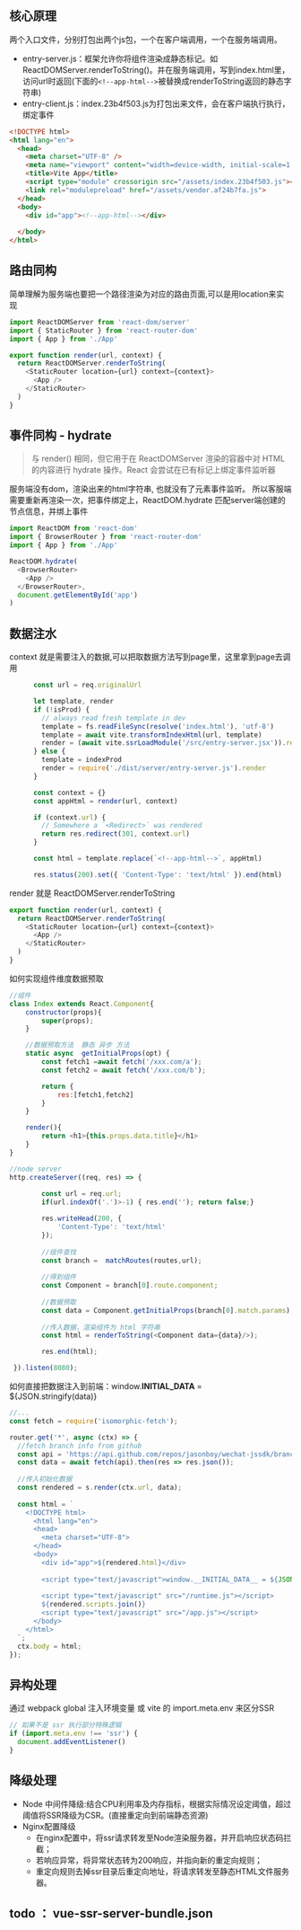 ## 核心原理
两个入口文件，分别打包出两个js包，一个在客户端调用，一个在服务端调用。
- entry-server.js：框架允许你将组件渲染成静态标记。如ReactDOMServer.renderToString()。并在服务端调用，写到index.html里，访问url时返回(下面的`<!--app-html-->`被替换成renderToString返回的静态字符串)
- entry-client.js：index.23b4f503.js为打包出来文件，会在客户端执行执行，绑定事件
```html
<!DOCTYPE html>
<html lang="en">
  <head>
    <meta charset="UTF-8" />
    <meta name="viewport" content="width=device-width, initial-scale=1.0" />
    <title>Vite App</title>
    <script type="module" crossorigin src="/assets/index.23b4f503.js"></script>
    <link rel="modulepreload" href="/assets/vendor.af24b7fa.js">
  </head>
  <body>
    <div id="app"><!--app-html--></div>
    
  </body>
</html>
```

## 路由同构

简单理解为服务端也要把一个路径渲染为对应的路由页面,可以是用location来实现
```js
import ReactDOMServer from 'react-dom/server'
import { StaticRouter } from 'react-router-dom'
import { App } from './App'

export function render(url, context) {
  return ReactDOMServer.renderToString(
    <StaticRouter location={url} context={context}>
      <App />
    </StaticRouter>
  )
}
```

## 事件同构 - hydrate
> 与 render() 相同，但它用于在 ReactDOMServer 渲染的容器中对 HTML 的内容进行 hydrate 操作。React 会尝试在已有标记上绑定事件监听器


服务端没有dom，渲染出来的html字符串, 也就没有了元素事件监听。
所以客服端需要重新再渲染一次，把事件绑定上，ReactDOM.hydrate 匹配server端创建的节点信息，并绑上事件

```js
import ReactDOM from 'react-dom'
import { BrowserRouter } from 'react-router-dom'
import { App } from './App'

ReactDOM.hydrate(
  <BrowserRouter>
    <App />
  </BrowserRouter>,
  document.getElementById('app')
)
```

## 数据注水

context 就是需要注入的数据,可以把取数据方法写到page里，这里拿到page去调用

```js
      const url = req.originalUrl

      let template, render
      if (!isProd) {
        // always read fresh template in dev
        template = fs.readFileSync(resolve('index.html'), 'utf-8')
        template = await vite.transformIndexHtml(url, template)
        render = (await vite.ssrLoadModule('/src/entry-server.jsx')).render
      } else {
        template = indexProd
        render = require('./dist/server/entry-server.js').render
      }

      const context = {}
      const appHtml = render(url, context)

      if (context.url) {
        // Somewhere a `<Redirect>` was rendered
        return res.redirect(301, context.url)
      }

      const html = template.replace(`<!--app-html-->`, appHtml)

      res.status(200).set({ 'Content-Type': 'text/html' }).end(html)
```

render 就是 ReactDOMServer.renderToString

```js
export function render(url, context) {
  return ReactDOMServer.renderToString(
    <StaticRouter location={url} context={context}>
      <App />
    </StaticRouter>
  )
}
```
如何实现组件维度数据预取
```js
//组件
class Index extends React.Component{
    constructor(props){
        super(props);
    }

    //数据预取方法  静态 异步 方法
    static async  getInitialProps(opt) {
        const fetch1 =await fetch('/xxx.com/a');
        const fetch2 = await fetch('/xxx.com/b');

        return {
            res:[fetch1,fetch2]
        }
    }

    render(){
        return <h1>{this.props.data.title}</h1>
    }
}

//node server 
http.createServer((req, res) => {
    
        const url = req.url;
        if(url.indexOf('.')>-1) { res.end(''); return false;}

        res.writeHead(200, {
            'Content-Type': 'text/html'
        });
        
        //组件查找
        const branch =  matchRoutes(routes,url);
        
        //得到组件
        const Component = branch[0].route.component;
    
        //数据预取
        const data = Component.getInitialProps(branch[0].match.params);
      
        //传入数据，渲染组件为 html 字符串
        const html = renderToString(<Component data={data}/>);

        res.end(html);

 }).listen(8080);
```

如何直接把数据注入到前端：window.__INITIAL_DATA__ = ${JSON.stringify(data)}

```js
//...
const fetch = require('isomorphic-fetch');

router.get('*', async (ctx) => {
  //fetch branch info from github
  const api = 'https://api.github.com/repos/jasonboy/wechat-jssdk/branches';
  const data = await fetch(api).then(res => res.json());
  
  //传入初始化数据
  const rendered = s.render(ctx.url, data);
  
  const html = `
    <!DOCTYPE html>
      <html lang="en">
      <head>
        <meta charset="UTF-8">
      </head>
      <body>
        <div id="app">${rendered.html}</div>
        
        <script type="text/javascript">window.__INITIAL_DATA__ = ${JSON.stringify(data)}</script>
        
        <script type="text/javascript" src="/runtime.js"></script>
        ${rendered.scripts.join()}
        <script type="text/javascript" src="/app.js"></script>
      </body>
    </html>
  `;
  ctx.body = html;
});


```


## 异构处理

通过 webpack global 注入环境变量 或 vite 的 import.meta.env 来区分SSR

```js
// 如果不是 ssr 执行部分特殊逻辑
if (import.meta.env !== 'ssr') {
  document.addEventListener()
}
```

## 降级处理

- Node 中间件降级:结合CPU利用率及内存指标，根据实际情况设定阈值，超过阈值将SSR降级为CSR。(直接重定向到前端静态资源)
- Nginx配置降级
  - 在nginx配置中，将ssr请求转发至Node渲染服务器，并开启响应状态码拦截；
  - 若响应异常，将异常状态转为200响应，并指向新的重定向规则；
  - 重定向规则去掉ssr目录后重定向地址，将请求转发至静态HTML文件服务器。

##  todo ： vue-ssr-server-bundle.json